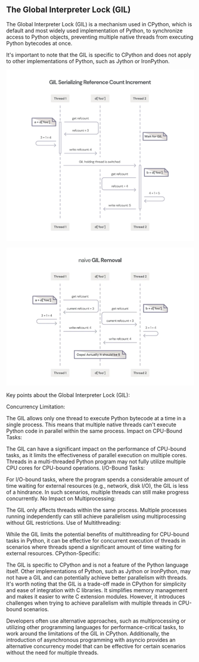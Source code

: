 ## The Global Interpreter Lock (GIL)

The Global Interpreter Lock (GIL) is a mechanism used in CPython, which is default and most widely used implementation
of Python, to synchronize access to Python objects, preventing multiple native threads from executing Python bytecodes at once.

 It's important to note that the GIL is specific to CPython and does not apply to other implementations of Python, 
 such as Jython or IronPython.
 

![gil_1.png](images/gil_1.png)

![gil_2.png](images/gil_2.png)

Key points about the Global Interpreter Lock (GIL):

Concurrency Limitation:

The GIL allows only one thread to execute Python bytecode at a time in a single process. This means that multiple native threads can't execute Python code in parallel within the same process.
Impact on CPU-Bound Tasks:

The GIL can have a significant impact on the performance of CPU-bound tasks, as it limits the effectiveness of parallel execution on multiple cores. Threads in a multi-threaded Python program may not fully utilize multiple CPU cores for CPU-bound operations.
I/O-Bound Tasks:

For I/O-bound tasks, where the program spends a considerable amount of time waiting for external resources (e.g., network, disk I/O), the GIL is less of a hindrance. In such scenarios, multiple threads can still make progress concurrently.
No Impact on Multiprocessing:

The GIL only affects threads within the same process. Multiple processes running independently can still achieve parallelism using multiprocessing without GIL restrictions.
Use of Multithreading:

While the GIL limits the potential benefits of multithreading for CPU-bound tasks in Python, it can be effective for concurrent execution of threads in scenarios where threads spend a significant amount of time waiting for external resources.
CPython-Specific:

The GIL is specific to CPython and is not a feature of the Python language itself. Other implementations of Python, such as Jython or IronPython, may not have a GIL and can potentially achieve better parallelism with threads.
It's worth noting that the GIL is a trade-off made in CPython for simplicity and ease of integration with C libraries. It simplifies memory management and makes it easier to write C extension modules. However, it introduces challenges when trying to achieve parallelism with multiple threads in CPU-bound scenarios.

Developers often use alternative approaches, such as multiprocessing or utilizing other programming languages for performance-critical tasks, to work around the limitations of the GIL in CPython. Additionally, the introduction of asynchronous programming with asyncio provides an alternative concurrency model that can be effective for certain scenarios without the need for multiple threads.

